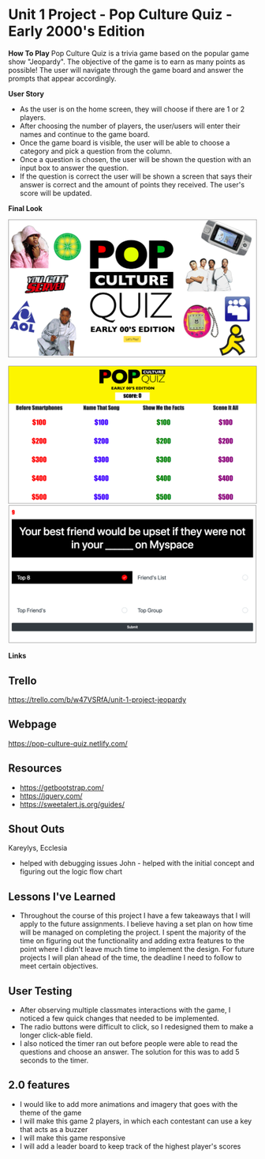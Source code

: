 # Unit 1 Project - Pop Culture Quiz - Early 2000's Edition 

**How To Play**
Pop Culture Quiz is a trivia game based on the popular game show "Jeopardy". The objective of the game is to earn as many points as possible! The user will navigate through the game board and answer the prompts that appear accordingly. 

**User Story**
- As the user is on the home screen, they will choose if there are 1 or 2 players.
- After choosing the number of players, the user/users will enter their names and continue to the game board.
- Once the game board is visible, the user will be able to choose a category and pick a question from the column.
- Once a question is chosen, the user will be shown the question with an input box to answer the question.
- If the question is correct the user will be shown a screen that says their answer is correct and the amount of points they received. The user's score will be updated.

**Final Look**

![final look](image2.png)

![final look](image1.png)
![final look](image3.png)



**Links**

## Trello 
https://trello.com/b/w47VSRfA/unit-1-project-jeopardy

## Webpage 
https://pop-culture-quiz.netlify.com/

## Resources 
- https://getbootstrap.com/
- https://jquery.com/
- https://sweetalert.js.org/guides/

## Shout Outs 
Kareylys, Ecclesia 
- helped with debugging issues 
John - helped with the initial concept and figuring out the logic flow chart 

## Lessons I've Learned
- Throughout the course of this project I have a few takeaways that I will apply to the future assignments. I believe having a set plan on how time will be managed on completing the project. I spent the majority of the time on figuring out the functionality and adding extra features to the point where I didn't leave much time to implement the design. For future projects I will plan ahead of the time, the deadline I need to follow to meet certain objectives. 

## User Testing 
- After observing multiple classmates interactions with the game, I noticed a few quick changes that needed to be implemented. 
- The radio buttons were difficult to click, so I redesigned them to make a longer click-able field.
- I also noticed the timer ran out before people were able to read the questions and choose an answer. The solution for this was to add 5 seconds to the timer.  

## 2.0 features 
- I would like to add more animations and imagery that goes with the theme of the game
- I will make this game 2 players, in which each contestant can use a key that acts as a buzzer 
- I will make this game responsive 
- I will add a leader board to keep track of the highest player's scores

